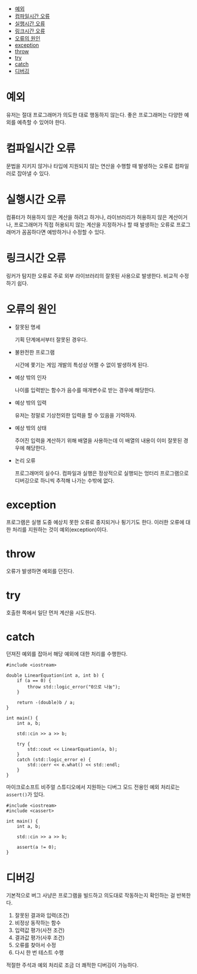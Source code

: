 - [예외](#예외)
- [컴파일시간 오류](#컴파일시간-오류)
- [실행시간 오류](#실행시간-오류)
- [링크시간 오류](#링크시간-오류)
- [오류의 원인](#오류의-원인)
- [exception](#exception)
- [throw](#throw)
- [try](#try)
- [catch](#catch)
- [디버깅](#디버깅)

# 예외
유저는 절대 프로그래머가 의도한 대로 행동하지 않는다. 좋은 프로그래머는 다양한 예외를 예측할 수 있어야 한다.

# 컴파일시간 오류
문법을 지키지 않거나 타입에 지원되지 않는 연산을 수행할 때 발생하는 오류로 컴파일러로 잡아낼 수 있다.

# 실행시간 오류
컴퓨터가 허용하지 않은 계산을 하려고 하거나, 라이브러리가 허용하지 않은 계산이거나, 프로그래머가 직접 허용되지 않는 계산을 지정하거나 할 때 발생하는 오류로 프로그래머가 꼼꼼하다면 예방하거나 수정할 수 있다.

# 링크시간 오류
링커가 탐지한 오류로 주로 외부 라이브러리의 잘못된 사용으로 발생한다. 비교적 수정하기 쉽다.

# 오류의 원인
- 잘못된 명세

  기획 단계에서부터 잘못된 경우다.

- 불완전한 프로그램

  시간에 쫓기는 게임 개발의 특성상 어쩔 수 없이 발생하게 된다.

- 예상 밖의 인자

  나이를 입력받는 함수가 음수를 매개변수로 받는 경우에 해당한다.

- 예상 밖의 입력

  유저는 정말로 기상천외한 입력을 할 수 있음을 기억하자.

- 예상 밖의 상태

  주어진 입력을 계산하기 위해 배열을 사용하는데 이 배열의 내용이 이미 잘못된 경우에 해당한다. 

- 논리 오류

  프로그래머의 실수다. 컴파일과 실행은 정상적으로 실행되는 엉터리 프로그램으로 디버깅으로 하니씩 추적해 나가는 수밖에 없다.

# exception
프로그램은 실행 도중 예상치 못한 오류로 중지되거나 튕기기도 한다. 이러한 오류에 대한 처리를 지원하는 것이 예외(exception)이다.

# throw
오류가 발생하면 예외를 던진다.

# try
호출한 쪽에서 일단 먼저 계산을 시도한다.

# catch
던져진 예외를 잡아서 해당 예외에 대한 처리를 수행한다.

```
#include <iostream>

double LinearEquation(int a, int b) {
    if (a == 0) {
        throw std::logic_error("0으로 나눔");
    }

    return -(double)b / a;
}

int main() {
    int a, b;

    std::cin >> a >> b;

    try {
        std::cout << LinearEquation(a, b);
    }
    catch (std::logic_error e) {
        std::cerr << e.what() << std::endl;
    }
}
```

마이크로소프트 비주얼 스튜디오에서 지원하는 디버그 모드 전용인 예외 처리로는 `assert()`가 있다.

```
#include <iostream>
#include <cassert>

int main() {
    int a, b;

    std::cin >> a >> b;

    assert(a != 0);
}
```

# 디버깅
기본적으로 버그 사냥은 프로그램을 빌드하고 의도대로 작동하는지 확인하는 걸 반복한다.

1. 잘못된 결과와 입력(조건)
2. 비정상 동작하는 함수
3. 입력값 평가(사전 조건)
4. 결과값 평가(사후 조건)
5. 오류를 찾아서 수정
6. 다시 한 번 테스트 수행

적절한 주석과 예외 처리로 조금 더 쾌적한 디버깅이 가능하다.
